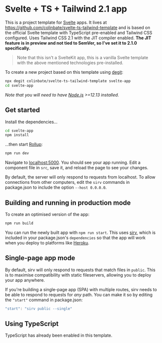 # Svelte + TS + Tailwind 2.1 app

This is a project template for [Svelte](https://svelte.dev) apps. It lives at https://github.com/colinbate/svelte-ts-tailwind-template and is based on the official Svelte template with TypeScript pre-enabled and Tailwind CSS configured. Uses Tailwind CSS 2.1 with the JIT compiler enabled. **The JIT feature is in preview and not tied to SemVer, so I've set it to 2.1.0 specifically.**

> Note that this isn't a SvelteKit app, this is a vanilla Svelte template with the above mentioned technologies pre-installed.

To create a new project based on this template using [degit](https://github.com/Rich-Harris/degit):

```bash
npx degit colinbate/svelte-ts-tailwind-template svelte-app
cd svelte-app
```

*Note that you will need to have [Node.js](https://nodejs.org) >=12.13 installed.*

## Get started

Install the dependencies...

```bash
cd svelte-app
npm install
```

...then start [Rollup](https://rollupjs.org):

```bash
npm run dev
```

Navigate to [localhost:5000](http://localhost:5000). You should see your app running. Edit a component file in `src`, save it, and reload the page to see your changes.

By default, the server will only respond to requests from localhost. To allow connections from other computers, edit the `sirv` commands in package.json to include the option `--host 0.0.0.0`.


## Building and running in production mode

To create an optimised version of the app:

```bash
npm run build
```

You can run the newly built app with `npm run start`. This uses [sirv](https://github.com/lukeed/sirv), which is included in your package.json's `dependencies` so that the app will work when you deploy to platforms like [Heroku](https://heroku.com).


## Single-page app mode

By default, sirv will only respond to requests that match files in `public`. This is to maximise compatibility with static fileservers, allowing you to deploy your app anywhere.

If you're building a single-page app (SPA) with multiple routes, sirv needs to be able to respond to requests for *any* path. You can make it so by editing the `"start"` command in package.json:

```js
"start": "sirv public --single"
```

## Using TypeScript

TypeScript has already been enabled in this template.

